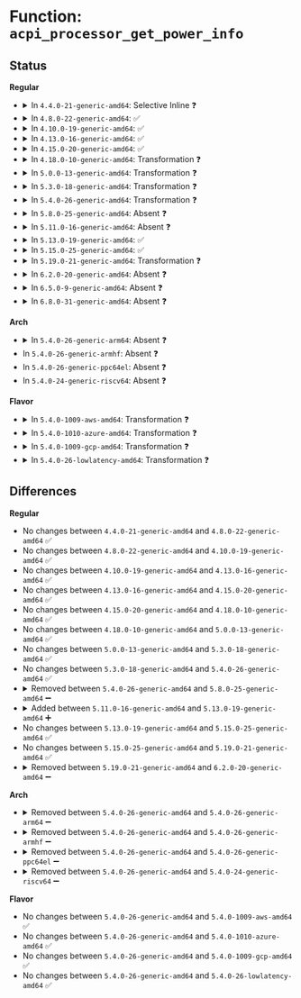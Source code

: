 # Function: <code>acpi_processor_get_power_info</code>

## Status
<b>Regular</b>
<ul>
<li>
<details>
<summary>In <code>4.4.0-21-generic-amd64</code>: Selective Inline ❓</summary>

```c
int acpi_processor_get_power_info(struct acpi_processor * pr)
```

```json
{
  "name": "acpi_processor_get_power_info",
  "collision_type": "Unique Static",
  "inline_type": "Selective",
  "funcs": [
    {
      "addr": 18446744071583745845,
      "name": "acpi_processor_get_power_info",
      "external": false,
      "loc": "drivers/acpi/processor_idle.c:613",
      "file": "drivers/acpi/processor_idle.c",
      "inline": "not declared, inlined",
      "caller_inline": [],
      "caller_func": [
        "drivers/acpi/processor_idle.c:acpi_processor_hotplug",
        "drivers/acpi/processor_idle.c:acpi_processor_cst_has_changed",
        "drivers/acpi/processor_idle.c:acpi_processor_cst_has_changed",
        "drivers/acpi/processor_idle.c:acpi_processor_power_init"
      ]
    }
  ],
  "symbols": [
    {
      "addr": 18446744071583745845,
      "name": "acpi_processor_get_power_info",
      "section": ".text",
      "bind": "STB_LOCAL",
      "size": 1300
    }
  ]
}
```
</details>
</li>
<li>
<details>
<summary>In <code>4.8.0-22-generic-amd64</code>: ✅</summary>

```c
int acpi_processor_get_power_info(struct acpi_processor * pr)
```

```json
{
  "name": "acpi_processor_get_power_info",
  "collision_type": "Unique Static",
  "inline_type": "No",
  "funcs": [
    {
      "addr": 18446744071584071613,
      "name": "acpi_processor_get_power_info",
      "external": false,
      "loc": "drivers/acpi/processor_idle.c:1324",
      "file": "drivers/acpi/processor_idle.c",
      "inline": "seen, unknown",
      "caller_inline": [],
      "caller_func": [
        "drivers/acpi/processor_idle.c:acpi_processor_power_init",
        "drivers/acpi/processor_idle.c:acpi_processor_power_state_has_changed",
        "drivers/acpi/processor_idle.c:acpi_processor_power_state_has_changed",
        "drivers/acpi/processor_idle.c:acpi_processor_hotplug"
      ]
    }
  ],
  "symbols": [
    {
      "addr": 18446744071584071613,
      "name": "acpi_processor_get_power_info",
      "section": ".text",
      "bind": "STB_LOCAL",
      "size": 1319
    }
  ]
}
```
</details>
</li>
<li>
<details>
<summary>In <code>4.10.0-19-generic-amd64</code>: ✅</summary>

```c
int acpi_processor_get_power_info(struct acpi_processor * pr)
```

```json
{
  "name": "acpi_processor_get_power_info",
  "collision_type": "Unique Static",
  "inline_type": "No",
  "funcs": [
    {
      "addr": 18446744071584214161,
      "name": "acpi_processor_get_power_info",
      "external": false,
      "loc": "drivers/acpi/processor_idle.c:1325",
      "file": "drivers/acpi/processor_idle.c",
      "inline": "seen, unknown",
      "caller_inline": [],
      "caller_func": [
        "drivers/acpi/processor_idle.c:acpi_processor_power_init",
        "drivers/acpi/processor_idle.c:acpi_processor_power_state_has_changed",
        "drivers/acpi/processor_idle.c:acpi_processor_power_state_has_changed",
        "drivers/acpi/processor_idle.c:acpi_processor_hotplug"
      ]
    }
  ],
  "symbols": [
    {
      "addr": 18446744071584214161,
      "name": "acpi_processor_get_power_info",
      "section": ".text",
      "bind": "STB_LOCAL",
      "size": 1322
    }
  ]
}
```
</details>
</li>
<li>
<details>
<summary>In <code>4.13.0-16-generic-amd64</code>: ✅</summary>

```c
int acpi_processor_get_power_info(struct acpi_processor * pr)
```

```json
{
  "name": "acpi_processor_get_power_info",
  "collision_type": "Unique Static",
  "inline_type": "No",
  "funcs": [
    {
      "addr": 18446744071584285056,
      "name": "acpi_processor_get_power_info",
      "external": false,
      "loc": "drivers/acpi/processor_idle.c:1325",
      "file": "drivers/acpi/processor_idle.c",
      "inline": "seen, unknown",
      "caller_inline": [],
      "caller_func": [
        "drivers/acpi/processor_idle.c:acpi_processor_power_init",
        "drivers/acpi/processor_idle.c:acpi_processor_power_state_has_changed",
        "drivers/acpi/processor_idle.c:acpi_processor_power_state_has_changed",
        "drivers/acpi/processor_idle.c:acpi_processor_hotplug"
      ]
    }
  ],
  "symbols": [
    {
      "addr": 18446744071584285056,
      "name": "acpi_processor_get_power_info",
      "section": ".text",
      "bind": "STB_LOCAL",
      "size": 1671
    }
  ]
}
```
</details>
</li>
<li>
<details>
<summary>In <code>4.15.0-20-generic-amd64</code>: ✅</summary>

```c
int acpi_processor_get_power_info(struct acpi_processor * pr)
```

```json
{
  "name": "acpi_processor_get_power_info",
  "collision_type": "Unique Static",
  "inline_type": "No",
  "funcs": [
    {
      "addr": 18446744071584681552,
      "name": "acpi_processor_get_power_info",
      "external": false,
      "loc": "drivers/acpi/processor_idle.c:1334",
      "file": "drivers/acpi/processor_idle.c",
      "inline": "seen, unknown",
      "caller_inline": [],
      "caller_func": [
        "drivers/acpi/processor_idle.c:acpi_processor_power_init",
        "drivers/acpi/processor_idle.c:acpi_processor_power_state_has_changed",
        "drivers/acpi/processor_idle.c:acpi_processor_power_state_has_changed",
        "drivers/acpi/processor_idle.c:acpi_processor_hotplug"
      ]
    }
  ],
  "symbols": [
    {
      "addr": 18446744071584681552,
      "name": "acpi_processor_get_power_info",
      "section": ".text",
      "bind": "STB_LOCAL",
      "size": 2449
    }
  ]
}
```
</details>
</li>
<li>
<details>
<summary>In <code>4.18.0-10-generic-amd64</code>: Transformation ❓</summary>

```c
int acpi_processor_get_power_info(struct acpi_processor * pr)
```

```json
{
  "name": "acpi_processor_get_power_info",
  "collision_type": "Unique Static",
  "inline_type": "No",
  "funcs": [
    {
      "addr": 0,
      "name": "acpi_processor_get_power_info",
      "external": false,
      "loc": "drivers/acpi/processor_idle.c:1338",
      "file": "drivers/acpi/processor_idle.c",
      "inline": "seen, unknown",
      "caller_inline": [],
      "caller_func": [
        "drivers/acpi/processor_idle.c:acpi_processor_power_init",
        "drivers/acpi/processor_idle.c:acpi_processor_power_state_has_changed",
        "drivers/acpi/processor_idle.c:acpi_processor_power_state_has_changed",
        "drivers/acpi/processor_idle.c:acpi_processor_hotplug"
      ]
    }
  ],
  "symbols": [
    {
      "addr": 18446744071584907824,
      "name": "acpi_processor_get_power_info",
      "section": ".text",
      "bind": "STB_LOCAL",
      "size": 2319
    },
    {
      "addr": 18446744071584912918,
      "name": "acpi_processor_get_power_info.cold.17",
      "section": ".text",
      "bind": "STB_LOCAL",
      "size": 126
    }
  ]
}
```
</details>
</li>
<li>
<details>
<summary>In <code>5.0.0-13-generic-amd64</code>: Transformation ❓</summary>

```c
int acpi_processor_get_power_info(struct acpi_processor * pr)
```

```json
{
  "name": "acpi_processor_get_power_info",
  "collision_type": "Unique Static",
  "inline_type": "No",
  "funcs": [
    {
      "addr": 0,
      "name": "acpi_processor_get_power_info",
      "external": false,
      "loc": "drivers/acpi/processor_idle.c:1339",
      "file": "drivers/acpi/processor_idle.c",
      "inline": "seen, unknown",
      "caller_inline": [],
      "caller_func": [
        "drivers/acpi/processor_idle.c:acpi_processor_power_init",
        "drivers/acpi/processor_idle.c:acpi_processor_power_state_has_changed",
        "drivers/acpi/processor_idle.c:acpi_processor_power_state_has_changed",
        "drivers/acpi/processor_idle.c:acpi_processor_hotplug"
      ]
    }
  ],
  "symbols": [
    {
      "addr": 18446744071585011696,
      "name": "acpi_processor_get_power_info",
      "section": ".text",
      "bind": "STB_LOCAL",
      "size": 2322
    },
    {
      "addr": 18446744071585016822,
      "name": "acpi_processor_get_power_info.cold.17",
      "section": ".text",
      "bind": "STB_LOCAL",
      "size": 126
    }
  ]
}
```
</details>
</li>
<li>
<details>
<summary>In <code>5.3.0-18-generic-amd64</code>: Transformation ❓</summary>

```c
int acpi_processor_get_power_info(struct acpi_processor * pr)
```

```json
{
  "name": "acpi_processor_get_power_info",
  "collision_type": "Unique Static",
  "inline_type": "No",
  "funcs": [
    {
      "addr": 0,
      "name": "acpi_processor_get_power_info",
      "external": false,
      "loc": "drivers/acpi/processor_idle.c:1334",
      "file": "drivers/acpi/processor_idle.c",
      "inline": "seen, unknown",
      "caller_inline": [],
      "caller_func": [
        "drivers/acpi/processor_idle.c:acpi_processor_power_init",
        "drivers/acpi/processor_idle.c:acpi_processor_power_state_has_changed",
        "drivers/acpi/processor_idle.c:acpi_processor_power_state_has_changed",
        "drivers/acpi/processor_idle.c:acpi_processor_hotplug"
      ]
    }
  ],
  "symbols": [
    {
      "addr": 18446744071585215296,
      "name": "acpi_processor_get_power_info",
      "section": ".text",
      "bind": "STB_LOCAL",
      "size": 2400
    },
    {
      "addr": 18446744071585220489,
      "name": "acpi_processor_get_power_info.cold",
      "section": ".text",
      "bind": "STB_LOCAL",
      "size": 131
    }
  ]
}
```
</details>
</li>
<li>
<details>
<summary>In <code>5.4.0-26-generic-amd64</code>: Transformation ❓</summary>

```c
int acpi_processor_get_power_info(struct acpi_processor * pr)
```

```json
{
  "name": "acpi_processor_get_power_info",
  "collision_type": "Unique Static",
  "inline_type": "No",
  "funcs": [
    {
      "addr": 0,
      "name": "acpi_processor_get_power_info",
      "external": false,
      "loc": "drivers/acpi/processor_idle.c:1334",
      "file": "drivers/acpi/processor_idle.c",
      "inline": "seen, unknown",
      "caller_inline": [],
      "caller_func": [
        "drivers/acpi/processor_idle.c:acpi_processor_power_init",
        "drivers/acpi/processor_idle.c:acpi_processor_power_state_has_changed",
        "drivers/acpi/processor_idle.c:acpi_processor_power_state_has_changed",
        "drivers/acpi/processor_idle.c:acpi_processor_hotplug"
      ]
    }
  ],
  "symbols": [
    {
      "addr": 18446744071585351744,
      "name": "acpi_processor_get_power_info",
      "section": ".text",
      "bind": "STB_LOCAL",
      "size": 2400
    },
    {
      "addr": 18446744071585356921,
      "name": "acpi_processor_get_power_info.cold",
      "section": ".text",
      "bind": "STB_LOCAL",
      "size": 131
    }
  ]
}
```
</details>
</li>
<li>
<details>
<summary>In <code>5.8.0-25-generic-amd64</code>: Absent ❓</summary>

```json
{
  "name": "acpi_processor_get_power_info",
  "collision_type": "Unique Static",
  "inline_type": "Full",
  "funcs": [
    {
      "addr": 18446744071586064096,
      "name": "acpi_processor_get_power_info",
      "external": false,
      "loc": "drivers/acpi/processor_idle.c:1194",
      "file": "drivers/acpi/processor_idle.c",
      "inline": "not declared, inlined",
      "caller_inline": [
        "drivers/acpi/processor_idle.c:acpi_processor_power_init",
        "drivers/acpi/processor_idle.c:acpi_processor_power_state_has_changed",
        "drivers/acpi/processor_idle.c:acpi_processor_power_state_has_changed",
        "drivers/acpi/processor_idle.c:acpi_processor_hotplug"
      ],
      "caller_func": []
    }
  ],
  "symbols": []
}
```
</details>
</li>
<li>
<details>
<summary>In <code>5.11.0-16-generic-amd64</code>: Absent ❓</summary>

```json
{
  "name": "acpi_processor_get_power_info",
  "collision_type": "Unique Static",
  "inline_type": "Full",
  "funcs": [
    {
      "addr": 18446744071586186112,
      "name": "acpi_processor_get_power_info",
      "external": false,
      "loc": "drivers/acpi/processor_idle.c:1214",
      "file": "drivers/acpi/processor_idle.c",
      "inline": "not declared, inlined",
      "caller_inline": [
        "drivers/acpi/processor_idle.c:acpi_processor_power_init",
        "drivers/acpi/processor_idle.c:acpi_processor_power_state_has_changed",
        "drivers/acpi/processor_idle.c:acpi_processor_power_state_has_changed",
        "drivers/acpi/processor_idle.c:acpi_processor_hotplug"
      ],
      "caller_func": []
    }
  ],
  "symbols": []
}
```
</details>
</li>
<li>
<details>
<summary>In <code>5.13.0-19-generic-amd64</code>: ✅</summary>

```c
int acpi_processor_get_power_info(struct acpi_processor * pr)
```

```json
{
  "name": "acpi_processor_get_power_info",
  "collision_type": "Unique Static",
  "inline_type": "No",
  "funcs": [
    {
      "addr": 18446744071586059904,
      "name": "acpi_processor_get_power_info",
      "external": false,
      "loc": "drivers/acpi/processor_idle.c:1248",
      "file": "drivers/acpi/processor_idle.c",
      "inline": "seen, unknown",
      "caller_inline": [],
      "caller_func": [
        "drivers/acpi/processor_idle.c:acpi_processor_power_init",
        "drivers/acpi/processor_idle.c:acpi_processor_power_state_has_changed",
        "drivers/acpi/processor_idle.c:acpi_processor_power_state_has_changed",
        "drivers/acpi/processor_idle.c:acpi_processor_hotplug"
      ]
    }
  ],
  "symbols": [
    {
      "addr": 18446744071586059904,
      "name": "acpi_processor_get_power_info",
      "section": ".text",
      "bind": "STB_LOCAL",
      "size": 248
    }
  ]
}
```
</details>
</li>
<li>
<details>
<summary>In <code>5.15.0-25-generic-amd64</code>: ✅</summary>

```c
int acpi_processor_get_power_info(struct acpi_processor * pr)
```

```json
{
  "name": "acpi_processor_get_power_info",
  "collision_type": "Unique Static",
  "inline_type": "No",
  "funcs": [
    {
      "addr": 18446744071586552512,
      "name": "acpi_processor_get_power_info",
      "external": false,
      "loc": "drivers/acpi/processor_idle.c:1249",
      "file": "drivers/acpi/processor_idle.c",
      "inline": "seen, unknown",
      "caller_inline": [],
      "caller_func": [
        "drivers/acpi/processor_idle.c:acpi_processor_power_init",
        "drivers/acpi/processor_idle.c:acpi_processor_power_state_has_changed",
        "drivers/acpi/processor_idle.c:acpi_processor_power_state_has_changed",
        "drivers/acpi/processor_idle.c:acpi_processor_hotplug"
      ]
    }
  ],
  "symbols": [
    {
      "addr": 18446744071586552512,
      "name": "acpi_processor_get_power_info",
      "section": ".text",
      "bind": "STB_LOCAL",
      "size": 287
    }
  ]
}
```
</details>
</li>
<li>
<details>
<summary>In <code>5.19.0-21-generic-amd64</code>: Transformation ❓</summary>

```c
int acpi_processor_get_power_info(struct acpi_processor * pr)
```

```json
{
  "name": "acpi_processor_get_power_info",
  "collision_type": "Unique Static",
  "inline_type": "No",
  "funcs": [
    {
      "addr": 0,
      "name": "acpi_processor_get_power_info",
      "external": false,
      "loc": "drivers/acpi/processor_idle.c:1258",
      "file": "drivers/acpi/processor_idle.c",
      "inline": "seen, unknown",
      "caller_inline": [],
      "caller_func": [
        "drivers/acpi/processor_idle.c:acpi_processor_power_init",
        "drivers/acpi/processor_idle.c:acpi_processor_power_state_has_changed",
        "drivers/acpi/processor_idle.c:acpi_processor_power_state_has_changed",
        "drivers/acpi/processor_idle.c:acpi_processor_hotplug"
      ]
    }
  ],
  "symbols": [
    {
      "addr": 18446744071587812000,
      "name": "acpi_processor_get_power_info",
      "section": ".text",
      "bind": "STB_LOCAL",
      "size": 317
    },
    {
      "addr": 18446744071594284095,
      "name": "acpi_processor_get_power_info.cold",
      "section": ".text",
      "bind": "STB_LOCAL",
      "size": 21
    }
  ]
}
```
</details>
</li>
<li>
<details>
<summary>In <code>6.2.0-20-generic-amd64</code>: Absent ❓</summary>

```json
{
  "name": "acpi_processor_get_power_info",
  "collision_type": "Unique Static",
  "inline_type": "Full",
  "funcs": [
    {
      "addr": 18446744071589155904,
      "name": "acpi_processor_get_power_info",
      "external": false,
      "loc": "drivers/acpi/processor_idle.c:1277",
      "file": "drivers/acpi/processor_idle.c",
      "inline": "not declared, inlined",
      "caller_inline": [
        "drivers/acpi/processor_idle.c:acpi_processor_power_init",
        "drivers/acpi/processor_idle.c:acpi_processor_power_state_has_changed",
        "drivers/acpi/processor_idle.c:acpi_processor_power_state_has_changed",
        "drivers/acpi/processor_idle.c:acpi_processor_hotplug"
      ],
      "caller_func": []
    }
  ],
  "symbols": []
}
```
</details>
</li>
<li>
<details>
<summary>In <code>6.5.0-9-generic-amd64</code>: Absent ❓</summary>

```json
{
  "name": "acpi_processor_get_power_info",
  "collision_type": "Unique Static",
  "inline_type": "Full",
  "funcs": [
    {
      "addr": 18446744071589449091,
      "name": "acpi_processor_get_power_info",
      "external": false,
      "loc": "drivers/acpi/processor_idle.c:1279",
      "file": "drivers/acpi/processor_idle.c",
      "inline": "not declared, inlined",
      "caller_inline": [
        "drivers/acpi/processor_idle.c:acpi_processor_power_init",
        "drivers/acpi/processor_idle.c:acpi_processor_power_state_has_changed",
        "drivers/acpi/processor_idle.c:acpi_processor_power_state_has_changed",
        "drivers/acpi/processor_idle.c:acpi_processor_hotplug"
      ],
      "caller_func": []
    }
  ],
  "symbols": []
}
```
</details>
</li>
<li>
<details>
<summary>In <code>6.8.0-31-generic-amd64</code>: Absent ❓</summary>

```json
{
  "name": "acpi_processor_get_power_info",
  "collision_type": "Unique Static",
  "inline_type": "Full",
  "funcs": [
    {
      "addr": 18446744071589757024,
      "name": "acpi_processor_get_power_info",
      "external": false,
      "loc": "drivers/acpi/processor_idle.c:1278",
      "file": "drivers/acpi/processor_idle.c",
      "inline": "not declared, inlined",
      "caller_inline": [
        "drivers/acpi/processor_idle.c:acpi_processor_power_init",
        "drivers/acpi/processor_idle.c:acpi_processor_power_state_has_changed",
        "drivers/acpi/processor_idle.c:acpi_processor_power_state_has_changed",
        "drivers/acpi/processor_idle.c:acpi_processor_hotplug"
      ],
      "caller_func": []
    }
  ],
  "symbols": []
}
```
</details>
</li>
</ul>
<b>Arch</b>
<ul>
<li>
<details>
<summary>In <code>5.4.0-26-generic-arm64</code>: Absent ❓</summary>

```json
{
  "name": "acpi_processor_get_power_info",
  "collision_type": "Unique Static",
  "inline_type": "Full",
  "funcs": [
    {
      "addr": 18446603336497639096,
      "name": "acpi_processor_get_power_info",
      "external": false,
      "loc": "drivers/acpi/processor_idle.c:1334",
      "file": "drivers/acpi/processor_idle.c",
      "inline": "not declared, inlined",
      "caller_inline": [
        "drivers/acpi/processor_idle.c:acpi_processor_power_init",
        "drivers/acpi/processor_idle.c:acpi_processor_power_state_has_changed",
        "drivers/acpi/processor_idle.c:acpi_processor_power_state_has_changed",
        "drivers/acpi/processor_idle.c:acpi_processor_hotplug"
      ],
      "caller_func": []
    }
  ],
  "symbols": []
}
```
</details>
</li>
<li>
In <code>5.4.0-26-generic-armhf</code>: Absent ❓
</li>
<li>
In <code>5.4.0-26-generic-ppc64el</code>: Absent ❓
</li>
<li>
In <code>5.4.0-24-generic-riscv64</code>: Absent ❓
</li>
</ul>
<b>Flavor</b>
<ul>
<li>
<details>
<summary>In <code>5.4.0-1009-aws-amd64</code>: Transformation ❓</summary>

```c
int acpi_processor_get_power_info(struct acpi_processor * pr)
```

```json
{
  "name": "acpi_processor_get_power_info",
  "collision_type": "Unique Static",
  "inline_type": "No",
  "funcs": [
    {
      "addr": 0,
      "name": "acpi_processor_get_power_info",
      "external": false,
      "loc": "drivers/acpi/processor_idle.c:1334",
      "file": "drivers/acpi/processor_idle.c",
      "inline": "seen, unknown",
      "caller_inline": [],
      "caller_func": [
        "drivers/acpi/processor_idle.c:acpi_processor_power_init",
        "drivers/acpi/processor_idle.c:acpi_processor_power_state_has_changed",
        "drivers/acpi/processor_idle.c:acpi_processor_power_state_has_changed",
        "drivers/acpi/processor_idle.c:acpi_processor_hotplug"
      ]
    }
  ],
  "symbols": [
    {
      "addr": 18446744071585153856,
      "name": "acpi_processor_get_power_info",
      "section": ".text",
      "bind": "STB_LOCAL",
      "size": 1612
    },
    {
      "addr": 18446744071585158249,
      "name": "acpi_processor_get_power_info.cold",
      "section": ".text",
      "bind": "STB_LOCAL",
      "size": 100
    }
  ]
}
```
</details>
</li>
<li>
<details>
<summary>In <code>5.4.0-1010-azure-amd64</code>: Transformation ❓</summary>

```c
int acpi_processor_get_power_info(struct acpi_processor * pr)
```

```json
{
  "name": "acpi_processor_get_power_info",
  "collision_type": "Unique Static",
  "inline_type": "No",
  "funcs": [
    {
      "addr": 0,
      "name": "acpi_processor_get_power_info",
      "external": false,
      "loc": "drivers/acpi/processor_idle.c:1334",
      "file": "drivers/acpi/processor_idle.c",
      "inline": "seen, unknown",
      "caller_inline": [],
      "caller_func": [
        "drivers/acpi/processor_idle.c:acpi_processor_power_init",
        "drivers/acpi/processor_idle.c:acpi_processor_power_state_has_changed",
        "drivers/acpi/processor_idle.c:acpi_processor_power_state_has_changed",
        "drivers/acpi/processor_idle.c:acpi_processor_hotplug"
      ]
    }
  ],
  "symbols": [
    {
      "addr": 18446744071585068016,
      "name": "acpi_processor_get_power_info",
      "section": ".text",
      "bind": "STB_LOCAL",
      "size": 1612
    },
    {
      "addr": 18446744071585072409,
      "name": "acpi_processor_get_power_info.cold",
      "section": ".text",
      "bind": "STB_LOCAL",
      "size": 100
    }
  ]
}
```
</details>
</li>
<li>
<details>
<summary>In <code>5.4.0-1009-gcp-amd64</code>: Transformation ❓</summary>

```c
int acpi_processor_get_power_info(struct acpi_processor * pr)
```

```json
{
  "name": "acpi_processor_get_power_info",
  "collision_type": "Unique Static",
  "inline_type": "No",
  "funcs": [
    {
      "addr": 0,
      "name": "acpi_processor_get_power_info",
      "external": false,
      "loc": "drivers/acpi/processor_idle.c:1334",
      "file": "drivers/acpi/processor_idle.c",
      "inline": "seen, unknown",
      "caller_inline": [],
      "caller_func": [
        "drivers/acpi/processor_idle.c:acpi_processor_power_init",
        "drivers/acpi/processor_idle.c:acpi_processor_power_state_has_changed",
        "drivers/acpi/processor_idle.c:acpi_processor_power_state_has_changed",
        "drivers/acpi/processor_idle.c:acpi_processor_hotplug"
      ]
    }
  ],
  "symbols": [
    {
      "addr": 18446744071585303328,
      "name": "acpi_processor_get_power_info",
      "section": ".text",
      "bind": "STB_LOCAL",
      "size": 2400
    },
    {
      "addr": 18446744071585308505,
      "name": "acpi_processor_get_power_info.cold",
      "section": ".text",
      "bind": "STB_LOCAL",
      "size": 131
    }
  ]
}
```
</details>
</li>
<li>
<details>
<summary>In <code>5.4.0-26-lowlatency-amd64</code>: Transformation ❓</summary>

```c
int acpi_processor_get_power_info(struct acpi_processor * pr)
```

```json
{
  "name": "acpi_processor_get_power_info",
  "collision_type": "Unique Static",
  "inline_type": "No",
  "funcs": [
    {
      "addr": 0,
      "name": "acpi_processor_get_power_info",
      "external": false,
      "loc": "drivers/acpi/processor_idle.c:1334",
      "file": "drivers/acpi/processor_idle.c",
      "inline": "seen, unknown",
      "caller_inline": [],
      "caller_func": [
        "drivers/acpi/processor_idle.c:acpi_processor_power_init",
        "drivers/acpi/processor_idle.c:acpi_processor_power_state_has_changed",
        "drivers/acpi/processor_idle.c:acpi_processor_power_state_has_changed",
        "drivers/acpi/processor_idle.c:acpi_processor_hotplug"
      ]
    }
  ],
  "symbols": [
    {
      "addr": 18446744071585409488,
      "name": "acpi_processor_get_power_info",
      "section": ".text",
      "bind": "STB_LOCAL",
      "size": 2400
    },
    {
      "addr": 18446744071585414649,
      "name": "acpi_processor_get_power_info.cold",
      "section": ".text",
      "bind": "STB_LOCAL",
      "size": 131
    }
  ]
}
```
</details>
</li>
</ul>

## Differences
<b>Regular</b>
<ul>
<li>
No changes between <code>4.4.0-21-generic-amd64</code> and <code>4.8.0-22-generic-amd64</code> ✅
</li>
<li>
No changes between <code>4.8.0-22-generic-amd64</code> and <code>4.10.0-19-generic-amd64</code> ✅
</li>
<li>
No changes between <code>4.10.0-19-generic-amd64</code> and <code>4.13.0-16-generic-amd64</code> ✅
</li>
<li>
No changes between <code>4.13.0-16-generic-amd64</code> and <code>4.15.0-20-generic-amd64</code> ✅
</li>
<li>
No changes between <code>4.15.0-20-generic-amd64</code> and <code>4.18.0-10-generic-amd64</code> ✅
</li>
<li>
No changes between <code>4.18.0-10-generic-amd64</code> and <code>5.0.0-13-generic-amd64</code> ✅
</li>
<li>
No changes between <code>5.0.0-13-generic-amd64</code> and <code>5.3.0-18-generic-amd64</code> ✅
</li>
<li>
No changes between <code>5.3.0-18-generic-amd64</code> and <code>5.4.0-26-generic-amd64</code> ✅
</li>
<li>
<details>
<summary>Removed between <code>5.4.0-26-generic-amd64</code> and <code>5.8.0-25-generic-amd64</code> ➖</summary>

```c
int acpi_processor_get_power_info(struct acpi_processor * pr)
```
</details>
</li>
<li>
<details>
<summary>Added between <code>5.11.0-16-generic-amd64</code> and <code>5.13.0-19-generic-amd64</code> ➕</summary>

```c
int acpi_processor_get_power_info(struct acpi_processor * pr)
```
</details>
</li>
<li>
No changes between <code>5.13.0-19-generic-amd64</code> and <code>5.15.0-25-generic-amd64</code> ✅
</li>
<li>
No changes between <code>5.15.0-25-generic-amd64</code> and <code>5.19.0-21-generic-amd64</code> ✅
</li>
<li>
<details>
<summary>Removed between <code>5.19.0-21-generic-amd64</code> and <code>6.2.0-20-generic-amd64</code> ➖</summary>

```c
int acpi_processor_get_power_info(struct acpi_processor * pr)
```
</details>
</li>
</ul>
<b>Arch</b>
<ul>
<li>
<details>
<summary>Removed between <code>5.4.0-26-generic-amd64</code> and <code>5.4.0-26-generic-arm64</code> ➖</summary>

```c
int acpi_processor_get_power_info(struct acpi_processor * pr)
```
</details>
</li>
<li>
<details>
<summary>Removed between <code>5.4.0-26-generic-amd64</code> and <code>5.4.0-26-generic-armhf</code> ➖</summary>

```c
int acpi_processor_get_power_info(struct acpi_processor * pr)
```
</details>
</li>
<li>
<details>
<summary>Removed between <code>5.4.0-26-generic-amd64</code> and <code>5.4.0-26-generic-ppc64el</code> ➖</summary>

```c
int acpi_processor_get_power_info(struct acpi_processor * pr)
```
</details>
</li>
<li>
<details>
<summary>Removed between <code>5.4.0-26-generic-amd64</code> and <code>5.4.0-24-generic-riscv64</code> ➖</summary>

```c
int acpi_processor_get_power_info(struct acpi_processor * pr)
```
</details>
</li>
</ul>
<b>Flavor</b>
<ul>
<li>
No changes between <code>5.4.0-26-generic-amd64</code> and <code>5.4.0-1009-aws-amd64</code> ✅
</li>
<li>
No changes between <code>5.4.0-26-generic-amd64</code> and <code>5.4.0-1010-azure-amd64</code> ✅
</li>
<li>
No changes between <code>5.4.0-26-generic-amd64</code> and <code>5.4.0-1009-gcp-amd64</code> ✅
</li>
<li>
No changes between <code>5.4.0-26-generic-amd64</code> and <code>5.4.0-26-lowlatency-amd64</code> ✅
</li>
</ul>
